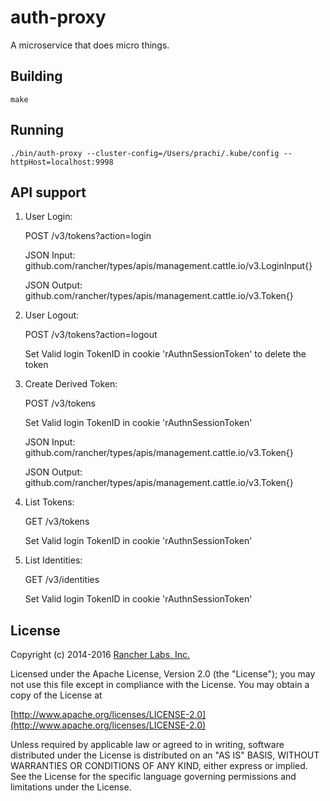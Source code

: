 auth-proxy
========

A microservice that does micro things.

## Building

`make`


## Running

`./bin/auth-proxy --cluster-config=/Users/prachi/.kube/config --httpHost=localhost:9998`

## API support

1) User Login: 
   
   POST /v3/tokens?action=login
   
   JSON Input: github.com/rancher/types/apis/management.cattle.io/v3.LoginInput{}
   
   JSON Output: github.com/rancher/types/apis/management.cattle.io/v3.Token{}

2) User Logout: 
   
   POST /v3/tokens?action=logout
   
   Set Valid login TokenID in cookie 'rAuthnSessionToken' to delete the token

3) Create Derived Token: 
   
   POST /v3/tokens

   Set Valid login TokenID in cookie 'rAuthnSessionToken'
   
   JSON Input: github.com/rancher/types/apis/management.cattle.io/v3.Token{}
   
   JSON Output: github.com/rancher/types/apis/management.cattle.io/v3.Token{}

4) List Tokens: 
   
   GET /v3/tokens
   
   Set Valid login TokenID in cookie 'rAuthnSessionToken'

5) List Identities:
   
   GET /v3/identities
   
   Set Valid login TokenID in cookie 'rAuthnSessionToken'



## License
Copyright (c) 2014-2016 [Rancher Labs, Inc.](http://rancher.com)

Licensed under the Apache License, Version 2.0 (the "License");
you may not use this file except in compliance with the License.
You may obtain a copy of the License at

[http://www.apache.org/licenses/LICENSE-2.0](http://www.apache.org/licenses/LICENSE-2.0)

Unless required by applicable law or agreed to in writing, software
distributed under the License is distributed on an "AS IS" BASIS,
WITHOUT WARRANTIES OR CONDITIONS OF ANY KIND, either express or implied.
See the License for the specific language governing permissions and
limitations under the License.
